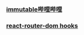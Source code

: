 ### [immutable哔哩哔哩](https://www.bilibili.com/video/BV1EE411e7kL?from=search&seid=15310355909230879127)

### [react-router-dom hooks]()